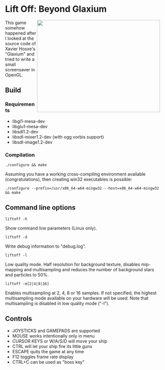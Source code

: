 # Lift Off: Beyond Glaxium

<p>
<img align="right" width="400" height="300" src="https://github.com/poliander/liftoff/blob/master/dat/screenshot.png">

This game somehow happened after I looked at the source code of Xavier Hosxe's "Glaxium" and tried to write a small screensaver in OpenGL.
</p>

## Build

### Requirements

- libgl1-mesa-dev
- libglu1-mesa-dev
- libsdl1.2-dev
- libsdl-mixer1.2-dev (with ogg vorbis support)
- libsdl-image1.2-dev

### Compilation

```
./configure && make
```
 
Assuming you have a working cross-compiling environment available (congratulations), then creating win32 executables is possible:

```
./configure --prefix=/usr/x86_64-w64-mingw32 --host=x86_64-w64-mingw32 && make
```

## Command line options

```liftoff -h```

Show command line parameters (Linux only).

```liftoff -d```

Write debug information to "debug.log".

```liftoff -l```

Low quality mode. Half resolution for background texture, disables mip-mapping and multisampling and reduces the number of background stars and particles to 50%.

```liftoff -m[2|4|8|16]```

Enables multisampling at 2, 4, 8 or 16 samples. If not specified, the highest multisampling mode available on your hardware will be used. Note that multisampling is disabled in low quality mode ("-l").

## Controls

- JOYSTICKS and GAMEPADS are supported
- MOUSE works intentionally only in menu
- CURSOR KEYS or W/A/S/D will move your ship
- CTRL will let your ship fire its little guns
- ESCAPE quits the game at any time
- F12 toggles frame rate display
- CTRL+C can be used as "boss key"

